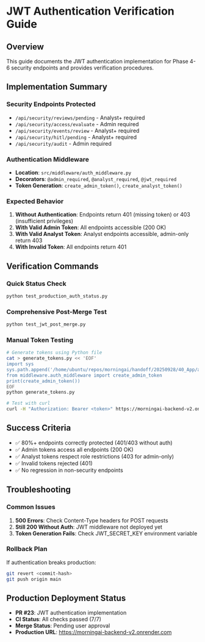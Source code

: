 # JWT Authentication Verification Guide

## Overview
This guide documents the JWT authentication implementation for Phase 4-6 security endpoints and provides verification procedures.

## Implementation Summary

### Security Endpoints Protected
- `/api/security/reviews/pending` - Analyst+ required
- `/api/security/access/evaluate` - Admin required  
- `/api/security/events/review` - Analyst+ required
- `/api/security/hitl/pending` - Analyst+ required
- `/api/security/audit` - Admin required

### Authentication Middleware
- **Location**: `src/middleware/auth_middleware.py`
- **Decorators**: `@admin_required`, `@analyst_required`, `@jwt_required`
- **Token Generation**: `create_admin_token()`, `create_analyst_token()`

### Expected Behavior
1. **Without Authentication**: Endpoints return 401 (missing token) or 403 (insufficient privileges)
2. **With Valid Admin Token**: All endpoints accessible (200 OK)
3. **With Valid Analyst Token**: Analyst endpoints accessible, admin-only return 403
4. **With Invalid Token**: All endpoints return 401

## Verification Commands

### Quick Status Check
```bash
python test_production_auth_status.py
```

### Comprehensive Post-Merge Test
```bash
python test_jwt_post_merge.py
```

### Manual Token Testing
```bash
# Generate tokens using Python file
cat > generate_tokens.py << 'EOF'
import sys
sys.path.append('/home/ubuntu/repos/morningai/handoff/20250928/40_App/api-backend/src')
from middleware.auth_middleware import create_admin_token
print(create_admin_token())
EOF
python generate_tokens.py

# Test with curl
curl -H "Authorization: Bearer <token>" https://morningai-backend-v2.onrender.com/api/security/reviews/pending
```

## Success Criteria
- ✅ 80%+ endpoints correctly protected (401/403 without auth)
- ✅ Admin tokens access all endpoints (200 OK)
- ✅ Analyst tokens respect role restrictions (403 for admin-only)
- ✅ Invalid tokens rejected (401)
- ✅ No regression in non-security endpoints

## Troubleshooting

### Common Issues
1. **500 Errors**: Check Content-Type headers for POST requests
2. **Still 200 Without Auth**: JWT middleware not deployed yet
3. **Token Generation Fails**: Check JWT_SECRET_KEY environment variable

### Rollback Plan
If authentication breaks production:
```bash
git revert <commit-hash>
git push origin main
```

## Production Deployment Status
- **PR #23**: JWT authentication implementation
- **CI Status**: All checks passed (7/7)
- **Merge Status**: Pending user approval
- **Production URL**: https://morningai-backend-v2.onrender.com
